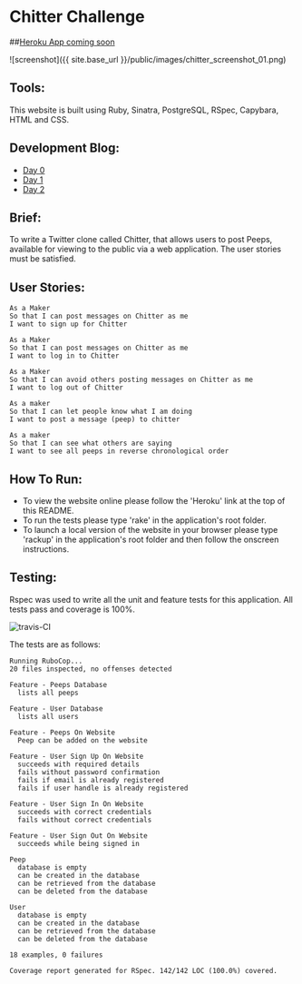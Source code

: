 Chitter Challenge
=================

##[Heroku App coming soon]()

![screenshot]({{ site.base_url }}/public/images/chitter_screenshot_01.png)

Tools:
------
This website is built using Ruby, Sinatra, PostgreSQL, RSpec, Capybara, HTML and CSS.

Development Blog:
-----------------
- [Day 0](http://sanjsanj.github.io/Week%204,%20Day%205/)
- [Day 1](http://sanjsanj.github.io/Week%204,%20Day%206/)
- [Day 2](http://sanjsanj.github.io/Week%204,%20Day%207/)

Brief:
-----
To write a Twitter clone called Chitter, that allows users to post Peeps, available for viewing to the public via a web application.  The user stories must be satisfied.

User Stories:
-------
```
As a Maker
So that I can post messages on Chitter as me
I want to sign up for Chitter

As a Maker
So that I can post messages on Chitter as me
I want to log in to Chitter

As a Maker
So that I can avoid others posting messages on Chitter as me
I want to log out of Chitter

As a maker
So that I can let people know what I am doing  
I want to post a message (peep) to chitter

As a maker
So that I can see what others are saying  
I want to see all peeps in reverse chronological order
```

How To Run:
-----------
- To view the website online please follow the 'Heroku' link at the top of this README.
- To run the tests please type 'rake' in the application's root folder.
- To launch a local version of the website in your browser please type 'rackup' in the application's root folder and then follow the onscreen instructions.

Testing:
--------
Rspec was used to write all the unit and feature tests for this application.
All tests pass and coverage is 100%.

![travis-CI](http://sanjsanj.github.io/images/chitterTravisCI.png)


The tests are as follows:
```
Running RuboCop...
20 files inspected, no offenses detected

Feature - Peeps Database
  lists all peeps

Feature - User Database
  lists all users

Feature - Peeps On Website
  Peep can be added on the website

Feature - User Sign Up On Website
  succeeds with required details
  fails without password confirmation
  fails if email is already registered
  fails if user handle is already registered

Feature - User Sign In On Website
  succeeds with correct credentials
  fails without correct credentials

Feature - User Sign Out On Website
  succeeds while being signed in

Peep
  database is empty
  can be created in the database
  can be retrieved from the database
  can be deleted from the database

User
  database is empty
  can be created in the database
  can be retrieved from the database
  can be deleted from the database

18 examples, 0 failures

Coverage report generated for RSpec. 142/142 LOC (100.0%) covered.
```
